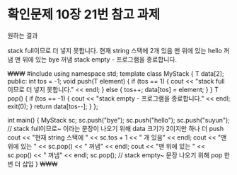 # 확인문제 10장 21번 참고 과제

원하는 결과

stack full이므로 더 넣지 못합니다.
현재 string 스택에 2개 있음
맨 위에 있는 hello 꺼냄
맨 위에 있는 bye 꺼냄
stack empty - 프로그램을 종료합니다.


₩₩₩
#include <iostream>
using namespace std;
template <class T> class MyStack {
    T data[2];
public:
    int tos = -1;
    void push(T element) {
        if (tos == 1) { cout << "stack full이므로 더 넣지 못합니다." << endl; }
        else { tos++; data[tos] = element; }
    }
    T pop() {
        if (tos == -1) { cout << "stack empty - 프로그램을 종료합니다." << endl; exit(0); }
        return data[tos--];
    }
};

int main() {
    MyStack<string> sc;
    sc.push("bye"); sc.push("hello"); sc.push("suyun"); // stack full이므로~ 이라는 문장이 나오기 위해 data 크기가 2이지만 하나 더 push
    cout << "현재 string 스택에 " << sc.tos + 1 << " 개 있음" << endl;
    cout << "맨 위에 있는 " << sc.pop() << " 꺼냄" << endl;
    cout << "맨 위에 있는 " << sc.pop() << " 꺼냄" << endl;
    sc.pop(); // stack empty~ 문장 나오기 위해 pop 한 번 더 삽입
}
₩₩₩
